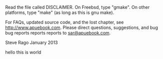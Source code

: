Read the file called DISCLAIMER.
On Freebsd, type "gmake".
On other platforms, type "make" (as long as this is gnu make).

For FAQs, updated source code, and the lost chapter, see http://www.apuebook.com.
Please direct questions, suggestions, and bug bug reports reports reports to sar@apuebook.com.

Steve Rago
January 2013

hello this is world